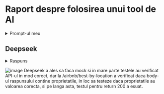 # Raport despre folosirea unui tool de AI

<details>
  <summary>Prompt-ul meu</summary>
  Am urmatorul API:
  <a href="routes/airbnb.js">!!!!!! Aici am dat paste la routes/airbnb.js!!!!!!</a>

Vreau sa imi faci urmatoarele teste unitare:
 PASS  tests/airbnb.test.js

  GET /airbnb/id
  
    ✓ return 200 and find the correct id (127 ms)
    
    ✓ return 404 (61 ms)
    
  GET /airbnb/with-facility
  
    ✓ return 200 and find at most 10 bookings with the correct facility (60 ms)
    
    ✓ return 404 (165 ms)
    
  GET /airbnb/best-by-location
  
    ✓ return 200 and find at most 10 bookings in the requested city ranked by review scores average: above 6 for friends trip, above 9 for family trip (119 ms)
    
    ✓ return 404 (62 ms)
  
</details>

## Deepseek
<details>
  <summary>Raspuns</summary>
  I'll create unit tests for your Airbnb API using Jest and Supertest. Here's the test file:

```javascript
import request from 'supertest';
import express from 'express';
import router from '../routes/airbnb.js'; // adjust path as needed
import {connectToDb} from '../db/connection.js';
import {ObjectId} from 'mongodb';
import dotenv from 'dotenv';

dotenv.config();

// Mock the database connection and collection
jest.mock('../db/connection.js', () => ({
  connectToDb: jest.fn()
}));

const app = express();
app.use('/airbnb', router);

describe('GET /airbnb/id', () => {
  const mockCollection = {
    findOne: jest.fn()
  };

  beforeEach(() => {
    connectToDb.mockResolvedValue({
      collection: jest.fn().mockReturnValue(mockCollection)
    });
  });

  afterEach(() => {
    jest.clearAllMocks();
  });

  it('return 200 and find the correct id', async () => {
    const mockBooking = {
      _id: '1003530',
      name: 'Test Booking'
    };
    mockCollection.findOne.mockResolvedValue(mockBooking);

    const res = await request(app)
      .get('/airbnb/id/1003530')
      .expect(200);

    expect(res.body).toEqual(mockBooking);
    expect(mockCollection.findOne).toHaveBeenCalledWith({_id: '1003530'});
  });

  it('return 404', async () => {
    mockCollection.findOne.mockResolvedValue(null);

    await request(app)
      .get('/airbnb/id/nonexistent')
      .expect(404);

    expect(mockCollection.findOne).toHaveBeenCalledWith({_id: 'nonexistent'});
  });
});

describe('GET /airbnb/with-facility', () => {
  const mockCollection = {
    find: jest.fn().mockReturnThis(),
    project: jest.fn().mockReturnThis(),
    limit: jest.fn().mockReturnThis(),
    toArray: jest.fn()
  };

  beforeEach(() => {
    connectToDb.mockResolvedValue({
      collection: jest.fn().mockReturnValue(mockCollection)
    });
  });

  afterEach(() => {
    jest.clearAllMocks();
  });

  it('return 200 and find at most 10 bookings with the correct facility', async () => {
    const mockBookings = [
      {_id: '1', amenities: ['TV', 'WiFi']},
      {_id: '2', amenities: ['TV', 'Kitchen']}
    ];
    mockCollection.toArray.mockResolvedValue(mockBookings);

    const res = await request(app)
      .get('/airbnb/with-facility/TV')
      .expect(200);

    expect(res.body).toEqual(mockBookings);
    expect(mockCollection.find).toHaveBeenCalledWith({amenities: 'TV'});
    expect(mockCollection.project).toHaveBeenCalledWith({_id: 1, amenities: 1});
    expect(mockCollection.limit).toHaveBeenCalledWith(10);
  });

  it('return 404', async () => {
    mockCollection.toArray.mockResolvedValue([]);

    await request(app)
      .get('/airbnb/with-facility/nonexistent')
      .expect(404);

    expect(mockCollection.find).toHaveBeenCalledWith({amenities: 'nonexistent'});
  });
});

describe('GET /airbnb/best-by-location', () => {
  const mockCollection = {
    find: jest.fn().mockReturnThis(),
    project: jest.fn().mockReturnThis(),
    limit: jest.fn().mockReturnThis(),
    skip: jest.fn().mockReturnThis(),
    toArray: jest.fn()
  };

  beforeEach(() => {
    connectToDb.mockResolvedValue({
      collection: jest.fn().mockReturnValue(mockCollection)
    });
  });

  afterEach(() => {
    jest.clearAllMocks();
  });

  it('return 200 and find at most 10 bookings in the requested city ranked by review scores average', async () => {
    const mockBookings = [
      {
        _id: '1',
        review_scores: {a: 10, b: 9, c: 9, d: 10, e: 10, overall: 9.6},
        address: {market: 'New York'}
      },
      {
        _id: '2',
        review_scores: {a: 7, b: 8, c: 7, d: 8, e: 7, overall: 7.4},
        address: {market: 'New York'}
      }
    ];
    
    mockCollection.toArray.mockResolvedValueOnce(mockBookings);

    const res = await request(app)
      .get('/airbnb/best-by-location/New%20York')
      .expect(200);

    expect(res.body.length).toBeGreaterThan(0);
    expect(res.body[0]).toHaveProperty('recommendation');
    expect(res.body[0].avg_score).toBeDefined();
    expect(mockCollection.find).toHaveBeenCalledWith({'address.market': 'New York'});
  });

  it('return 404', async () => {
    mockCollection.toArray.mockResolvedValueOnce([]);

    await request(app)
      .get('/airbnb/best-by-location/Nonexistent')
      .expect(404);
  });
});
```

### Key points about these tests:

1. **Database Mocking**: We mock the MongoDB connection and collection methods to isolate our tests from the actual database.

2. **Test Cases**:
   - For `/id/:id`: 
     - Test successful finding of a booking by ID (200 response)
     - Test case when booking is not found (404 response)
   
   - For `/with-facility/:facility`:
     - Test successful finding of bookings with a facility (200 response)
     - Test case when no bookings with the facility exist (404 response)
   
   - For `/best-by-location/:location`:
     - Test successful finding of recommended bookings (200 response)
     - Test case when no bookings in the location exist (404 response)

3. **Assertions**:
   - Verify correct HTTP status codes
   - Verify response body structure and content
   - Verify database queries are made with correct parameters

4. **Setup/Teardown**:
   - Before each test, we set up our mocks
   - After each test, we clear all mocks

To run these tests, you'll need to have Jest and Supertest installed. If you don't already have them, install with:

```bash
npm install --save-dev jest supertest
```

And add a test script to your package.json:

```json
"scripts": {
  "test": "jest"
}
```
</details>

![image](https://github.com/user-attachments/assets/00eb9bc4-c99a-41a6-ab23-a78753161b70)
Deepseek a ales sa faca mock si in mare parte testele au verificat API-ul in mod corect, dar la /airbnb/best-by-location a verificat daca body-ul raspunsului contine proprietatile, 
in loc sa testeze daca proprietatile au valoarea corecta, si pe langa asta, testul pentru return 200 a esuat.

